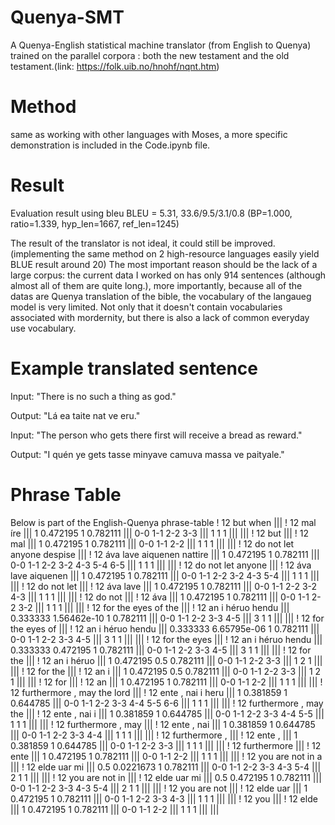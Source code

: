 # Quenya-SMT
A Quenya-English statistical machine translator (from English to Quenya) trained on the parallel corpora : both the new testament and the old testament.(link: https://folk.uib.no/hnohf/nqnt.htm)

# Method
same as working with other languages with Moses, a more specific demonstration is included in the Code.ipynb file.

# Result
Evaluation result using bleu
BLEU = 5.31, 33.6/9.5/3.1/0.8 (BP=1.000, ratio=1.339, hyp_len=1667, ref_len=1245)

The result of the translator is not ideal, it could still be improved.(implementing the same method on 2 high-resource languages easily yield BLUE result around 20)
The most important reason should be the lack of a large corpus: the current data I worked on has only 914 sentences (although almost all of them are quite long.), more importantly, because all of the datas are Quenya translation of the bible, the vocabulary of the langaueg model is very limited. Not only that it doesn't contain vocabularies associated with mordernity, but there is also a lack of common everyday use vocabulary.

# Example translated sentence
Input: "There is no such a thing as god."

Output: "Lá ea taite nat ve eru."

Input: "The person who gets there first will receive a bread as reward."

Output: "I quén ye gets tasse minyave camuva  massa ve  paityale."


# Phrase Table
Below is part of the English-Quenya phrase-table
! 12 but when ||| ! 12 mal íre ||| 1 0.472195 1 0.782111 ||| 0-0 1-1 2-2 3-3 ||| 1 1 1 ||| |||
! 12 but ||| ! 12 mal ||| 1 0.472195 1 0.782111 ||| 0-0 1-1 2-2 ||| 1 1 1 ||| |||
! 12 do not let anyone despise ||| ! 12 áva lave aiquenen nattire ||| 1 0.472195 1 0.782111 ||| 0-0 1-1 2-2 3-2 4-3 5-4 6-5 ||| 1 1 1 ||| |||
! 12 do not let anyone ||| ! 12 áva lave aiquenen ||| 1 0.472195 1 0.782111 ||| 0-0 1-1 2-2 3-2 4-3 5-4 ||| 1 1 1 ||| |||
! 12 do not let ||| ! 12 áva lave ||| 1 0.472195 1 0.782111 ||| 0-0 1-1 2-2 3-2 4-3 ||| 1 1 1 ||| |||
! 12 do not ||| ! 12 áva ||| 1 0.472195 1 0.782111 ||| 0-0 1-1 2-2 3-2 ||| 1 1 1 ||| |||
! 12 for the eyes of the ||| ! 12 an i héruo hendu ||| 0.333333 1.56462e-10 1 0.782111 ||| 0-0 1-1 2-2 3-3 4-5 ||| 3 1 1 ||| |||
! 12 for the eyes of ||| ! 12 an i héruo hendu ||| 0.333333 6.65795e-06 1 0.782111 ||| 0-0 1-1 2-2 3-3 4-5 ||| 3 1 1 ||| |||
! 12 for the eyes ||| ! 12 an i héruo hendu ||| 0.333333 0.472195 1 0.782111 ||| 0-0 1-1 2-2 3-3 4-5 ||| 3 1 1 ||| |||
! 12 for the ||| ! 12 an i héruo ||| 1 0.472195 0.5 0.782111 ||| 0-0 1-1 2-2 3-3 ||| 1 2 1 ||| |||
! 12 for the ||| ! 12 an i ||| 1 0.472195 0.5 0.782111 ||| 0-0 1-1 2-2 3-3 ||| 1 2 1 ||| |||
! 12 for ||| ! 12 an ||| 1 0.472195 1 0.782111 ||| 0-0 1-1 2-2 ||| 1 1 1 ||| |||
! 12 furthermore , may the lord ||| ! 12 ente , nai i heru ||| 1 0.381859 1 0.644785 ||| 0-0 1-1 2-2 3-3 4-4 5-5 6-6 ||| 1 1 1 ||| |||
! 12 furthermore , may the ||| ! 12 ente , nai i ||| 1 0.381859 1 0.644785 ||| 0-0 1-1 2-2 3-3 4-4 5-5 ||| 1 1 1 ||| |||
! 12 furthermore , may ||| ! 12 ente , nai ||| 1 0.381859 1 0.644785 ||| 0-0 1-1 2-2 3-3 4-4 ||| 1 1 1 ||| |||
! 12 furthermore , ||| ! 12 ente , ||| 1 0.381859 1 0.644785 ||| 0-0 1-1 2-2 3-3 ||| 1 1 1 ||| |||
! 12 furthermore ||| ! 12 ente ||| 1 0.472195 1 0.782111 ||| 0-0 1-1 2-2 ||| 1 1 1 ||| |||
! 12 you are not in a ||| ! 12 elde uar mi ||| 0.5 0.0221673 1 0.782111 ||| 0-0 1-1 2-2 3-3 4-3 5-4 ||| 2 1 1 ||| |||
! 12 you are not in ||| ! 12 elde uar mi ||| 0.5 0.472195 1 0.782111 ||| 0-0 1-1 2-2 3-3 4-3 5-4 ||| 2 1 1 ||| |||
! 12 you are not ||| ! 12 elde uar ||| 1 0.472195 1 0.782111 ||| 0-0 1-1 2-2 3-3 4-3 ||| 1 1 1 ||| |||
! 12 you ||| ! 12 elde ||| 1 0.472195 1 0.782111 ||| 0-0 1-1 2-2 ||| 1 1 1 ||| |||
